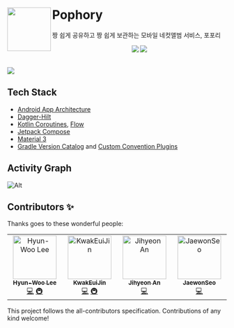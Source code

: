 # Pophory <img src="https://github.com/TeamPophory/pophory-server/assets/65678579/e7fcdd42-556e-4291-9032-070f5093ca42" align=left width=100>

짱 쉽게 공유하고 짱 쉽게 보관하는 모바일 네컷앨범 서비스, 포포리
<br/>
<div align="center">
  <p align="center">
    <img src="https://img.shields.io/badge/Kotlin-2.0.0-7F52FF?style=for-the-badge&logo=Kotlin&logoColor=white"/>
<!-- ALL-CONTRIBUTORS-BADGE:START - Do not remove or modify this section -->
<img src="https://img.shields.io/badge/all_contributors-4-orange.svg?style=for-the-badge"/>
<!-- ALL-CONTRIBUTORS-BADGE:END -->
  </p>
  <br />
</div>
<img src="https://github.com/TeamPophory/pophory-server/assets/65678579/c2223c52-3eff-428c-9e2f-c8c4d33bc043">

<h2>Tech Stack</h2>

- [Android App Architecture](https://developer.android.com/topic/architecture)
- [Dagger-Hilt](https://developer.android.com/training/dependency-injection/hilt-android)
- [Kotlin Coroutines](https://kotlinlang.org/docs/coroutines-overview.html), [Flow](https://kotlinlang.org/docs/flow.html)
- [Jetpack Compose](https://developer.android.com/jetpack/compose)
- [Material 3](https://m3.material.io/)
- [Gradle Version Catalog](https://docs.gradle.org/current/userguide/platforms.html)
  and [Custom Convention Plugins](https://docs.gradle.org/current/samples/sample_convention_plugins.html)

<h2>Activity Graph</h2>

![Alt](https://repobeats.axiom.co/api/embed/8aafd7e55d7655ad9ec829f95a445ba7f7758e58.svg "Repobeats analytics image")

## Contributors ✨

Thanks goes to these wonderful people:

<!-- ALL-CONTRIBUTORS-LIST:START - Do not remove or modify this section -->
<!-- prettier-ignore-start -->
<!-- markdownlint-disable -->
<table>
  <tbody>
    <tr>
      <td align="center" valign="top" width="14.28%"><a href="http://velog.io/@l2hyunwoo"><img src="https://avatars.githubusercontent.com/u/54518925?v=4?s=100" width="100px;" alt="Hyun-Woo Lee"/><br /><sub><b>Hyun-Woo Lee</b></sub></a><br /><a href="https://github.com/TeamPophory/pophory-android/commits?author=l2hyunwoo" title="Code">💻</a> <a href="#infra-l2hyunwoo" title="Infrastructure (Hosting, Build-Tools, etc)">🚇</a></td>
      <td align="center" valign="top" width="14.28%"><a href="https://github.com/KwakEuiJin"><img src="https://avatars.githubusercontent.com/u/93872496?v=4?s=100" width="100px;" alt="KwakEuiJin"/><br /><sub><b>KwakEuiJin</b></sub></a><br /><a href="https://github.com/TeamPophory/pophory-android/commits?author=KwakEuiJin" title="Code">💻</a> <a href="#infra-KwakEuiJin" title="Infrastructure (Hosting, Build-Tools, etc)">🚇</a></td>
      <td align="center" valign="top" width="14.28%"><a href="https://github.com/jihyeonAnAn"><img src="https://avatars.githubusercontent.com/u/84323575?v=4?s=100" width="100px;" alt="Jihyeon An"/><br /><sub><b>Jihyeon An</b></sub></a><br /><a href="https://github.com/TeamPophory/pophory-android/commits?author=jihyeonAnAn" title="Code">💻</a></td>
      <td align="center" valign="top" width="14.28%"><a href="https://github.com/librarywon"><img src="https://avatars.githubusercontent.com/u/52442547?v=4?s=100" width="100px;" alt="JaewonSeo"/><br /><sub><b>JaewonSeo</b></sub></a><br /><a href="https://github.com/TeamPophory/pophory-android/commits?author=librarywon" title="Code">💻</a></td>
    </tr>
  </tbody>
</table>

<!-- markdownlint-restore -->
<!-- prettier-ignore-end -->

<!-- ALL-CONTRIBUTORS-LIST:END -->
<!-- prettier-ignore-start -->
<!-- markdownlint-disable -->

<!-- markdownlint-restore -->
<!-- prettier-ignore-end -->

<!-- ALL-CONTRIBUTORS-LIST:END -->

This project follows the all-contributors specification. Contributions of any kind welcome!
